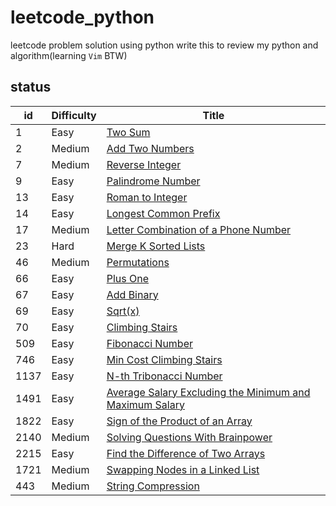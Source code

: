 # leetcode_python
leetcode problem solution using python
write this to review my python and algorithm(learning `Vim` BTW)
## status
id   | Difficulty | Title
--- | ---------- | ---------------------------------------------------
1   | Easy       | [Two Sum](./easy/1.twoSum.py)
2   | Medium     | [Add Two Numbers](./medium/2.AddTwoNumber.py)
7   | Medium     | [Reverse Integer](./medium/7.ReverseInteger.py)
9   | Easy       | [Palindrome Number](./easy/9.PalindromeNumber.py)
13  | Easy       | [Roman to Integer](./easy/13.RomanToInteger.py)
14  | Easy       | [Longest Common Prefix](./easy/14.LongestCommonPrefix.py)
17  | Medium     | [Letter Combination of a Phone Number](./medium/17.LetterCombinationsOfaPhoneNumber.py) |
23  | Hard       | [Merge K Sorted Lists](./hard/23.MergeKSortedList.py)
46  | Medium     | [Permutations](./medium/46.Permutations.py)
66  | Easy       | [Plus One](./easy/66.PlusOne.py)
67  | Easy       | [Add Binary](./easy/67.AddBinary.py)
69  | Easy       | [Sqrt(x)](./easy/69.Sqrt-x.py)
70   | Easy      | [Climbing Stairs](./easy/70.ClimbingStairs.py)
509  | Easy      | [Fibonacci Number](./easy/509.FibonacciNumber.py)
746  | Easy      | [Min Cost Climbing Stairs](./easy/746.MinCostClimbingStairs.py)
1137 | Easy      | [N-th Tribonacci Number](./easy/1137.NthTribonacciNumber.py)
1491 | Easy      | [Average Salary Excluding the Minimum and Maximum Salary](./easy/1491.AverageSalaryExcludingtheMinimumandMaximumSalary.py)
1822 | Easy      | [Sign of the Product of an Array](./easy/1822.SignOfTheProductOfAnArray.py)
2140 | Medium    | [Solving Questions With Brainpower](./medium/2140.SolvingQuestionsWithBrainPower.py)
2215 | Easy      | [Find the Difference of Two Arrays](./easy/2215.FindTheDifferenceOfTwoArrays.py)
1721 | Medium    | [Swapping Nodes in a Linked List](medium/1721.SwappingNodesInALinkedList.py)
443  | Medium    | [String Compression](medium/443.StringCompression.py) 
